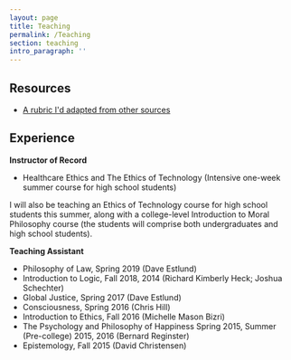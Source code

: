 ```yaml
---
layout: page
title: Teaching
permalink: /Teaching
section: teaching
intro_paragraph: ''
---
```

<!-- ## Resources

\[under construction]-->

## Resources

* [A rubric I'd adapted from other sources](https://ymhan.netlify.com/assets/img/uploads/rubric-for-website.pdf)

## Experience

__Instructor of Record__

* Healthcare Ethics and The Ethics of Technology
  (Intensive one-week summer course for high school students)

I will also be teaching an Ethics of Technology course for high school students this summer, along with a college-level Introduction to Moral Philosophy course (the students will comprise both undergraduates and high school students).


__Teaching Assistant__

* Philosophy of Law, Spring 2019 (Dave Estlund)
* Introduction to Logic, Fall 2018, 2014 (Richard Kimberly Heck; Joshua Schechter)
* Global Justice, Spring 2017 (Dave Estlund)
* Consciousness, Spring 2016 (Chris Hill)
* Introduction to Ethics, Fall 2016 (Michelle Mason Bizri) 
* The Psychology and Philosophy of Happiness Spring 2015, Summer (Pre-college) 2015, 2016 (Bernard Reginster)  
* Epistemology, Fall 2015 (David Christensen)
